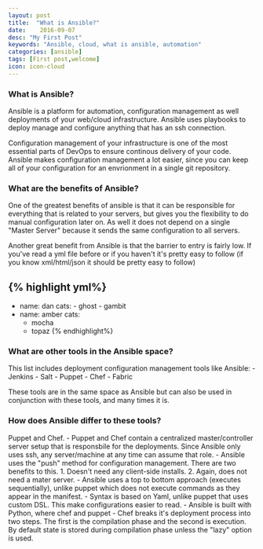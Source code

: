 ```yaml
---
layout: post
title:	"What is Ansible?"
date:	 2016-09-07
desc: "My First Post"
keywords: "Ansible, cloud, what is ansible, automation"
categories: [ansible]
tags: [First post,welcome]
icon: icon-cloud
---
```


### What is Ansible?

Ansible is a platform for automation, configuration management as well deployments of your web/cloud infrastructure. Ansible uses playbooks to deploy manage and configure anything that has an ssh connection.

Configuration management of your infrastructure is one of the most essential parts of DevOps to ensure continous delivery of your code. Ansible makes configuration management a lot easier, since you can keep all of your configuration for an envrionment in a single git repository.

### What are the benefits of Ansible?

One of the greatest benefits of ansible is that it can be responsible for everything that is related to your servers, but gives you the flexibility to do manual configuration later on. As well it does not depend on a single "Master Server" because it sends the same configuration to all servers.

Another great benefit from Ansible is that the barrier to entry is fairly low. If you've read a yml file before or if you haven't it's pretty easy to follow (if you know xml/html/json it should be pretty easy to follow)

{% highlight yml%}
---
- name: dan
	cats:
		- ghost
		- gambit
- name: amber
	cats:
	- mocha
	- topaz
{% endhighlight%}


### What are other tools in the Ansible space?
This list includes deployment configuration management tools like Ansible:
	- Jenkins
	- Salt
	- Puppet
	- Chef
	- Fabric

These tools are in the same space as Ansible but can also be used in conjunction with these tools, and many times it is.

### How does Ansible differ to these tools?
Puppet and Chef.
	- Puppet and Chef contain a centralized master/controller server setup that is responsbile for the deployments. Since Ansible only uses ssh, any server/machine at any time can assume that role.
	- Ansible uses the "push" method for configuration management. There are two benefits to this.
		1. Doesn't need any client-side installs.
		2. Again, does not need a mater server.
	- Ansible uses a top to bottom approach (executes sequentially), unlike puppet which does not execute commands as they appear in the manifest.
	- Syntax is based on Yaml, unlike puppet that uses custom DSL. This make configurations easier to read.
	- Ansible is built with Python, where chef and puppet 
	- Chef breaks it's deployment process into two steps. The first is the compilation phase and the second is execution. By default state is stored during compilation phase unless the "lazy" option is used.
